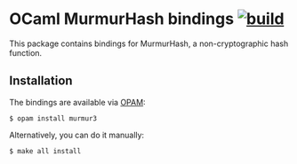 # OCaml MurmurHash bindings [![build](https://github.com/ahrefs/ocaml-murmur3/actions/workflows/main.yml/badge.svg)](https://github.com/ahrefs/ocaml-murmur3/actions/workflows/main.yml)

This package contains bindings for MurmurHash, a non-cryptographic hash function.

  [MurmurHash]: https://en.wikipedia.org/wiki/MurmurHash

Installation
------------

The bindings are available via [OPAM](https://opam.ocaml.org):

    $ opam install murmur3

Alternatively, you can do it manually:

    $ make all install
